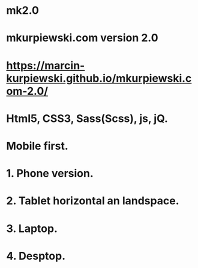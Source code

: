 # mk2.0
# mkurpiewski.com version 2.0
# https://marcin-kurpiewski.github.io/mkurpiewski.com-2.0/
# Html5, CSS3, Sass(Scss), js, jQ.
# Mobile first. 
# 1. Phone version. 
# 2. Tablet horizontal an landspace. 
# 3. Laptop.
# 4. Desptop. 
